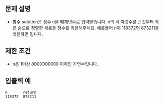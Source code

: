 문제 설명
--
- 함수 solution은 정수 n을 매개변수로 입력받습니다. n의 각 자릿수를 큰것부터 작은 순으로 정렬한 새로운 정수를 리턴해주세요. 예를들어 n이 118372면 873211을 리턴하면 됩니다.

제한 조건
--
- n은 1이상 8000000000 이하인 자연수입니다.

입출력 예
--
    n       return
    118372  873211
